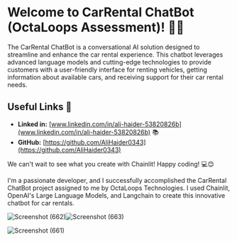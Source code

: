 # Welcome to CarRental ChatBot (OctaLoops Assessment)! 🚀🤖

The CarRental ChatBot is a conversational AI solution designed to streamline and enhance the car rental experience. This chatbot leverages advanced language models and cutting-edge technologies to provide customers with a user-friendly interface for renting vehicles, getting information about available cars, and receiving support for their car rental needs.

## Useful Links 🔗

- **Linked in:** [www.linkedin.com/in/ali-haider-53820826b](www.linkedin.com/in/ali-haider-53820826b) 📚
- **GitHub:**   [https://github.com/AliHaider0343](https://github.com/AliHaider0343)  

We can't wait to see what you create with Chainlit! Happy coding! 💻😊

I'm a passionate developer, and I successfully accomplished the CarRental ChatBot project assigned to me by OctaLoops Technologies. I used Chainlit, OpenAI's Large Language Models, and Langchain to create this innovative chatbot for car rentals.



![Screenshot (662)](https://github.com/AliHaider0343/Car-Rental-Chatbot-Using-LLM/assets/138858887/ba99d3fa-a53d-47d0-85a2-6f2794b76e01)![Screenshot (663)](https://github.com/AliHaider0343/Car-Rental-Chatbot-Using-LLM/assets/138858887/655d4d80-c1c2-4f13-a075-ae4fd9121816)


![Screenshot (661)](https://github.com/AliHaider0343/Car-Rental-Chatbot-Using-LLM/assets/138858887/7d6f13ea-f34d-4ab2-b5ff-efb00919dbef)
